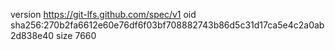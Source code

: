 version https://git-lfs.github.com/spec/v1
oid sha256:270b2fa6612e60e76df6f03bf708882743b86d5c31d17ca5e4c2a0ab2d838e40
size 7660
